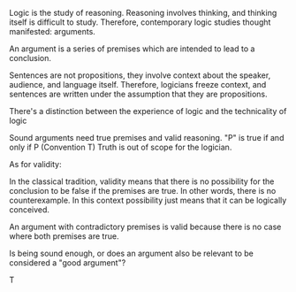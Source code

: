 Logic is the study of reasoning. Reasoning involves thinking, and thinking itself is difficult to study. Therefore, contemporary logic studies thought manifested: arguments. 

An argument is a series of premises which are intended to lead to a conclusion.  

Sentences are not propositions, they involve context about the speaker, audience, and language itself. Therefore, logicians freeze context, and sentences are written under the assumption that they are propositions.

There's a distinction between the experience of logic and the technicality of logic

Sound arguments need true premises and valid reasoning. "P" is true if and only if P (Convention T)
Truth is out of scope for the logician. 

As for validity:

In the classical tradition, validity means that there is no possibility for the conclusion to be false if the premises are true. In other words, there is no counterexample. In this context possibility just means that it can be logically conceived. 

An argument with contradictory premises is valid because there is no case where both premises are true.

Is being sound enough, or does an argument also be relevant to be considered a "good argument"?

T